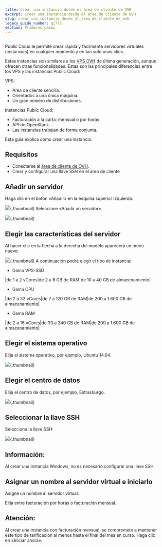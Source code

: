 ```yaml
---
title: Crear una instancia desde el área de cliente de OVH
excerpt: Crear una instancia desde el área de cliente de OVH
slug: crear_una_instancia_desde_el_area_de_cliente_de_ovh
legacy_guide_number: g1775
section: Primeros pasos
---
```



## 
Public Cloud le permite crear rápida y fácilmente servidores virtuales (instancias) en cualquier momento y en tan solo unos clics. 

Estas instancias son similares a los [VPS OVH](https://www.ovh.es/vps/) de última generación, aunque ofrecen otras funcionalidades. Estas son las principales diferencias entre los VPS y las instancias Public Cloud: 

VPS:

- Área de cliente sencilla. 
- Orientados a una única máquina. 
- Un gran número de distribuciones. 

Instancias Public Cloud:
- Facturación a la carta: mensual o por horas.
- API de OpenStack. 
- Las instancias trabajan de forma conjunta.


Esta guía explica cómo crear una instancia.


## Requisitos

- Conectarse al [área de cliente de OVH](https://www.ovh.com/manager/cloud/). 
- Crear y configurar una llave SSH en el área de cliente




## Añadir un servidor
Haga clic en el botón «Añadir» en la esquina superior izquierda.

![](images/img_2707.jpg){.thumbnail}
Seleccione «Añadir un servidor».

![](images/img_2708.jpg){.thumbnail}


## Elegir las características del servidor
Al hacer clic en la flecha a la derecha del modelo aparecerá un menú nuevo:

![](images/img_2709.jpg){.thumbnail}
A continuación podrá elegir el tipo de instancia:

- Gama VPS-SSD

|de 1 a 2 vCores|de 2 a 8 GB de RAM|de 10 a 40 GB de almacenamiento|



- Gama CPU

|de 2 a 32 vCores|de 7 a 120 GB de RAM|de 200 a 1.600 GB de almacenamiento|



- Gama RAM

|de 2 a 16 vCores|de 30 a 240 GB de RAM|de 200 a 1.600 GB de almacenamiento|




## Elegir el sistema operativo
Elija el sistema operativo, por ejemplo, Ubuntu 14.04.

![](images/img_2710.jpg){.thumbnail}


## Elegir el centro de datos
Elija el centro de datos, por ejemplo, Estrasburgo.

![](images/img_2711.jpg){.thumbnail}


## Seleccionar la llave SSH
Seleccione la llave SSH:

![](images/img_2712.jpg){.thumbnail}

## Información:
Al crear una instancia Windows, no es necesario configurar una llave SSH.


## Asignar un nombre al servidor virtual e iniciarlo
Asigne un nombre al servidor virtual.

Elija entre facturación por horas o facturación mensual.

## Atención:
Al crear una instancia con facturación mensual, se compromete a mantener este tipo de tarificación al menos hasta el final del mes en curso.
Haga clic en «Iniciar ahora».